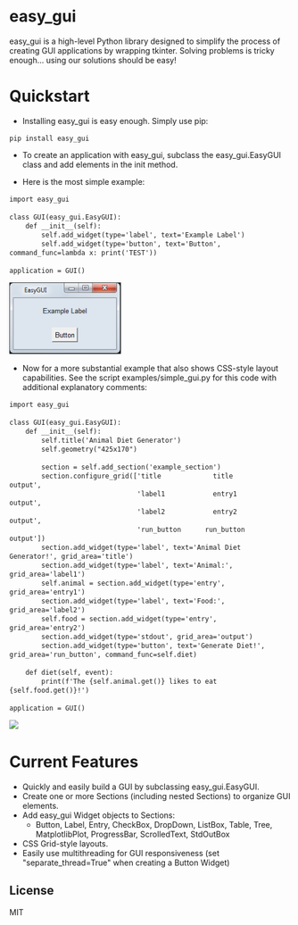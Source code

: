 # easy_gui

easy_gui is a high-level Python library designed to simplify the process of creating GUI applications by wrapping tkinter.  Solving problems is tricky enough... using our solutions should be easy!

# Quickstart

  - Installing easy_gui is easy enough.  Simply use pip:
  ```
  pip install easy_gui
  ```

  - To create an application with easy_gui, subclass the easy_gui.EasyGUI class and add elements in the init method.

  - Here is the most simple example:
  ```
  import easy_gui

  class GUI(easy_gui.EasyGUI):
      def __init__(self):
          self.add_widget(type='label', text='Example Label')
          self.add_widget(type='button', text='Button', command_func=lambda x: print('TEST'))

  application = GUI()
  ```
  <img src="examples/super_simple_gui.png" width="200px">


  - Now for a more substantial example that also shows CSS-style layout capabilities.  See the script examples/simple_gui.py for this code with additional explanatory comments:
  ```
  import easy_gui

  class GUI(easy_gui.EasyGUI):
      def __init__(self):
          self.title('Animal Diet Generator')
          self.geometry("425x170")

          section = self.add_section('example_section')
          section.configure_grid(['title             title         output',
                                  'label1            entry1        output',
                                  'label2            entry2        output',
                                  'run_button      run_button      output'])
          section.add_widget(type='label', text='Animal Diet Generator!', grid_area='title')
          section.add_widget(type='label', text='Animal:', grid_area='label1')
          self.animal = section.add_widget(type='entry', grid_area='entry1')
          section.add_widget(type='label', text='Food:', grid_area='label2')
          self.food = section.add_widget(type='entry', grid_area='entry2')
          section.add_widget(type='stdout', grid_area='output')
          section.add_widget(type='button', text='Generate Diet!', grid_area='run_button', command_func=self.diet)

      def diet(self, event):
          print(f'The {self.animal.get()} likes to eat {self.food.get()}!')

  application = GUI()
  ```
  <img src="examples/simple_gui.png" width="425px">


# Current Features

  - Quickly and easily build a GUI by subclassing easy_gui.EasyGUI.
  - Create one or more Sections (including nested Sections) to organize GUI elements.
  - Add easy_gui Widget objects to Sections:
    - Button, Label, Entry, CheckBox, DropDown, ListBox, Table, Tree, MatplotlibPlot, ProgressBar, ScrolledText, StdOutBox
  - CSS Grid-style layouts.
  - Easily use multithreading for GUI responsiveness (set "separate_thread=True" when creating a Button Widget)


License
----
MIT
